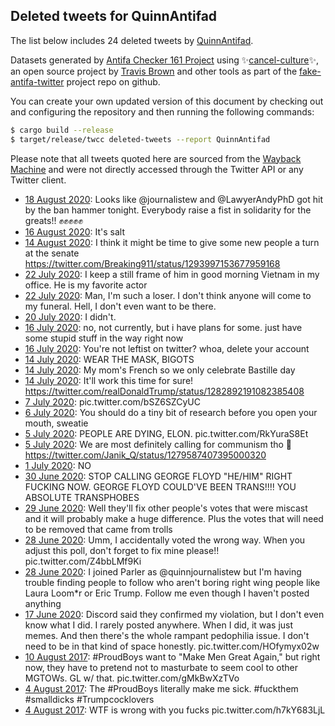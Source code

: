 ## Deleted tweets for QuinnAntifad

The list below includes 24 deleted tweets by
[QuinnAntifad](https://twitter.com/QuinnAntifad).



Datasets generated by [Antifa Checker 161 Project](https://twitter.com/antifacheck161) using ✨[cancel-culture](https://github.com/travisbrown/cancel-culture)✨, an open source project by 
[Travis Brown](https://twitter.com/travisbrown) and other tools as part of the 
[fake-antifa-twitter](https://github.com/antifacheck161/fake-antifa-twitter) project repo on github.

You can create your own updated version of this document by checking out and configuring the
repository and then running the following commands:

```bash
$ cargo build --release
$ target/release/twcc deleted-tweets --report QuinnAntifad
```

Please note that all tweets quoted here are sourced from the
[Wayback Machine](https://web.archive.org) and were not directly accessed through the Twitter API or
any Twitter client.

* [18 August 2020](https://web.archive.org/web/20200818011305/https://twitter.com/QuinnAntifad/status/1295513368766418945): Looks like  @journalistew  and  @LawyerAndyPhD  got hit by the ban hammer tonight. Everybody raise a fist in solidarity for the greats!! ✊✊✊✊✊ <!--1295513368766418945-->
* [16 August 2020](https://web.archive.org/web/20200816014004/https://twitter.com/QuinnAntifad/status/1294810807700684807): It's salt <!--1294810807700684807-->
* [14 August 2020](https://web.archive.org/web/20200814022911/https://twitter.com/QuinnAntifad/status/1294098511668170752): I think it might be time to give some new people a turn at the senate https://twitter.com/Breaking911/status/1293997153677959168 <!--1294098511668170752-->
* [22 July 2020](https://web.archive.org/web/20200723075710/https://twitter.com/QuinnAntifad/status/1285738469877264384): I keep a still frame of him in good morning Vietnam in my office. He is my favorite actor <!--1285738469877264384-->
* [22 July 2020](https://web.archive.org/web/20200722065403/https://twitter.com/QuinnAntifad/status/1285737667183992833): Man, I'm such a loser. I don't think anyone will come to my funeral. Hell, I don't even want to be there. <!--1285737667183992833-->
* [20 July 2020](https://web.archive.org/web/20200720150342/https://twitter.com/QuinnAntifad/status/1285168859046187009): I didn't. <!--1285168859046187009-->
* [16 July 2020](https://web.archive.org/web/20200716044031/https://twitter.com/QuinnAntifad/status/1283595549095202818): no, not currently, but i have plans for some. just have some stupid stuff in the way right now <!--1283598804672012288-->
* [16 July 2020](https://web.archive.org/web/20200716044031/https://twitter.com/QuinnAntifad/status/1283595549095202818): You're not leftist on twitter? whoa, delete your account <!--1283595549095202818-->
* [14 July 2020](https://web.archive.org/web/20200714163815/https://twitter.com/QuinnAntifad/status/1283078366439055363): WEAR THE MASK, BIGOTS <!--1283078366439055363-->
* [14 July 2020](https://web.archive.org/web/20200714142249/https://twitter.com/QuinnAntifad/status/1283038879357050887): My mom's French so we only celebrate Bastille day <!--1283038879357050887-->
* [14 July 2020](https://web.archive.org/web/20200714162833/https://twitter.com/QuinnAntifad/status/1283037954357821450): It'll work this time for sure! https://twitter.com/realDonaldTrump/status/1282892191082385408 <!--1283037954357821450-->
* [ 7 July 2020](https://web.archive.org/web/20200707190745/https://twitter.com/QuinnAntifad/status/1280545208627838976): pic.twitter.com/bSZ6SZCyUC <!--1280545208627838976-->
* [ 6 July 2020](https://web.archive.org/web/20200706013854/https://twitter.com/QuinnAntifad/status/1279942730353868801): You should do a tiny bit of research before you open your mouth, sweatie <!--1279942730353868801-->
* [ 5 July 2020](https://web.archive.org/web/20200705150012/https://twitter.com/QuinnAntifad/status/1279786109669650432): PEOPLE ARE DYING, ELON. pic.twitter.com/RkYuraS8Et <!--1279786109669650432-->
* [ 5 July 2020](https://web.archive.org/web/20200705171453/https://twitter.com/QuinnAntifad/status/1279784619383173120): We are most definitely calling for communism tho 🤷 https://twitter.com/Janik_Q/status/1279587407395000320 <!--1279784619383173120-->
* [ 1 July 2020](https://web.archive.org/web/20200701114734/https://twitter.com/QuinnAntifad/status/1278291353093525505): NO <!--1278291353093525505-->
* [30 June 2020](https://web.archive.org/web/20200630150833/https://twitter.com/QuinnAntifad/status/1277977613688946690): STOP CALLING GEORGE FLOYD "HE/HIM" RIGHT FUCKING NOW. GEORGE FLOYD COULD'VE BEEN TRANS!!!! YOU ABSOLUTE TRANSPHOBES <!--1277977613688946690-->
* [29 June 2020](https://web.archive.org/web/20200629011241/https://twitter.com/QuinnAntifad/status/1277409131901657088): Well they'll fix other people's votes that were miscast and it will probably make a huge difference. Plus the votes that will need to be removed that came from trolls <!--1277409131901657088-->
* [28 June 2020](https://web.archive.org/web/20200628151708/https://twitter.com/QuinnAntifad/status/1277259568825929728): Umm, I accidentally voted the wrong way. When you adjust this poll, don't forget to fix mine please!! pic.twitter.com/Z4bbLMf9Ki <!--1277259568825929728-->
* [28 June 2020](https://web.archive.org/web/20200628151125/https://twitter.com/QuinnAntifad/status/1277255226853072896): I joined Parler as @quinnjournalistew but I'm having trouble finding people to follow who aren't boring right wing people like Laura Loom*r or Eric Trump. Follow me even though I haven't posted anything <!--1277255226853072896-->
* [17 June 2020](https://web.archive.org/web/20200720150342/https://twitter.com/QuinnAntifad/status/1285168859046187009): Discord said they confirmed my violation, but I don't even know what I did. I rarely posted anywhere. When I did, it was just memes. And then there's the whole rampant pedophilia issue. I don't need to be in that kind of space honestly. pic.twitter.com/HOfymyx02w <!--1273259332193452033-->
* [10 August 2017](https://web.archive.org/web/20201116075518/https://twitter.com/QuinnAntifad/status/895439674935783424): #ProudBoys  want to "Make Men Great Again," but right now, they have to pretend not to masturbate to seem cool to other MGTOWs. GL w/ that. pic.twitter.com/gMkBwXzTVo <!--895439674935783424-->
* [ 4 August 2017](https://web.archive.org/web/20201116075546/https://twitter.com/QuinnAntifad/status/893271423333965825): The  #ProudBoys  literally make me sick.  #fuckthem   #smalldicks   #Trumpcocklovers <!--893271423333965825-->
* [ 4 August 2017](https://web.archive.org/web/20201116075546/https://twitter.com/QuinnAntifad/status/893271423333965825): WTF is wrong with you fucks pic.twitter.com/h7kY683LjL <!--893266598152110080-->
